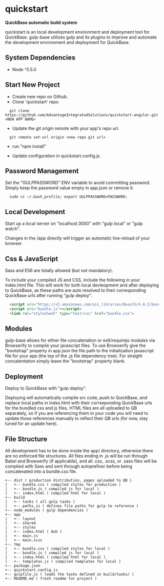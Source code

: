 # quickstart
**QuickBase automatic build system**

quickstart is an local development environment and deployment tool for QuickBase. gulp-base utilizes gulp and its plugins to improve and automate the development environment and deployment for QuickBase.

## System Dependencies
* Node ^5.5.0

## Start New Project
* Create new repo on Github.
* Clone 'quickstart' repo.
```shell
  git clone https://github.com/AdvantageIntegratedSolutions/quickstart-angular.git <NEW APP NAME>
```

* Update the git origin remote with your app's repo url.
```shell
  git remote set-url origin <new repo git url>
```
* run "npm install"

* Update configuration in quickstart.config.js.

## Password Management
Set the "GULPPASSWORD" ENV variable to avoid committing password. Simply keep the password value empty in app.json or remove it.

```shell
  sudo vi ~/.bash_profile; export GULPPASSWORD=PASSWORD;
```

## Local Development
Start up a local server on "localhost:3000" with "gulp local" or "gulp watch".

Changes in the /app directly will trigger an automatic live-reload of your browser.

## Css & JavaScript
Sass and ES6 are totally allowed (but not mandatory).

To include your compiled JS and CSS, include the following in your index.html file. This will work for both local devleopment and after deploying to QuickBase, as these paths are auto resolved to their corresponding QuickBase urls after running "gulp deploy".
```html
  <script src="https://s3.amazonaws.com/ais_libraries/BaseJS/4.8.2/base.min.js"></script>
  <script src="bundle.js"></script>
  <link rel="stylesheet" type="text/css" href="bundle.css">
```

## Modules
gulp-base allows for either file concatenation or es6/requirejs modules via Browserify to compile your javascript files. To use Browserify give the "bootstrap" property in app.json the file path to the initialization javascript file for your app (the top of the .js file dependency tree). For straight concatentation simply leave the "bootstrap" property blank.

## Deployment
Deploy to QuickBase with "gulp deploy".

Deploying will automatically compile src code, push to QuickBase, and replace local paths in index.html with their corrseponding QuickBase urls for the bundled css and js files. HTML files are all uploaded to QB separately, so if you are referencing them in your code you will need to update those references manually to reflect their QB urls (for now, stay tuned for an update here).

## File Structure
All development has to be done inside the app/ directory, otherwise there are no enforced file structures. All files ending in .js will be run through Babel and Browserify (if applicable), and all .css, .scss, or .sass files will be complied with Sass and sent through autoprefixer before being concatenated into a bundle.css file.

```
+-- dist ( production distribution, pages uploaded to QB )
|   +-- bundle.css ( compiled styles for production )
|   +-- bundle.js ( compiled js for local )
|   +-- index.html ( compiled html for local )
+-- build
|   +-- tasks ( all gulp tasks )
|   +-- paths.js ( defines file paths for gulp to reference )
+-- node_modules ( gulp dependencies )
+-- app
|   +-- layout
|   +-- shared
|   +-- styles
|   +-- index.html ( duh )
|   +-- main.js
|   +-- main.scss
+-- tmp
|   +-- bundle.css ( compiled styles for local )
|   +-- bundle.js ( compiled js for local )
|   +-- index.html ( compiled html for local )
|   +-- templates.js ( compiled templates for local )
+-- package.json
+-- quickstart.config.js
+-- gulpfile.js ( loads the tasks defined in build/tasks/ )
+-- README.md ( fresh readme for project )
```